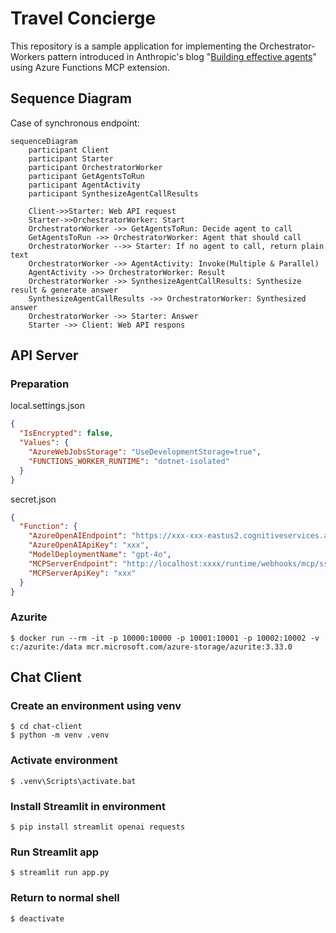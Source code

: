 # Travel Concierge
This repository is a sample application for implementing the Orchestrator-Workers pattern introduced in Anthropic's blog "[Building effective agents](https://www.anthropic.com/research/building-effective-agents)" using Azure Functions MCP extension.

## Sequence Diagram
Case of synchronous endpoint:

```mermaid
sequenceDiagram
    participant Client
    participant Starter
    participant OrchestratorWorker
    participant GetAgentsToRun
    participant AgentActivity
    participant SynthesizeAgentCallResults

    Client->>Starter: Web API request
    Starter->>OrchestratorWorker: Start
    OrchestratorWorker ->> GetAgentsToRun: Decide agent to call
    GetAgentsToRun ->> OrchestratorWorker: Agent that should call
    OrchestratorWorker -->> Starter: If no agent to call, return plain text
    OrchestratorWorker ->> AgentActivity: Invoke(Multiple & Parallel)
    AgentActivity ->> OrchestratorWorker: Result
    OrchestratorWorker ->> SynthesizeAgentCallResults: Synthesize result & generate answer
    SynthesizeAgentCallResults ->> OrchestratorWorker: Synthesized answer
    OrchestratorWorker ->> Starter: Answer
    Starter ->> Client: Web API respons
```

## API Server
### Preparation
local.settings.json
```json
{
  "IsEncrypted": false,
  "Values": {
    "AzureWebJobsStorage": "UseDevelopmentStorage=true",
    "FUNCTIONS_WORKER_RUNTIME": "dotnet-isolated"
  }
}
```

secret.json
```json
{
  "Function": {
    "AzureOpenAIEndpoint": "https://xxx-xxx-eastus2.cognitiveservices.azure.com/",
    "AzureOpenAIApiKey": "xxx",
    "ModelDeploymentName": "gpt-4o",
    "MCPServerEndpoint": "http://localhost:xxxx/runtime/webhooks/mcp/sse",
    "MCPServerApiKey": "xxx"
  }
}
```
### Azurite
```shell
$ docker run --rm -it -p 10000:10000 -p 10001:10001 -p 10002:10002 -v c:/azurite:/data mcr.microsoft.com/azure-storage/azurite:3.33.0
```

## Chat Client
### Create an environment using venv
```shell-session
$ cd chat-client
$ python -m venv .venv
```

### Activate environment
```shell-session
$ .venv\Scripts\activate.bat
```

### Install Streamlit in environment
```shell-session
$ pip install streamlit openai requests
```

### Run Streamlit app
```shell-session
$ streamlit run app.py
```

### Return to normal shell
```shell-session
$ deactivate
```
